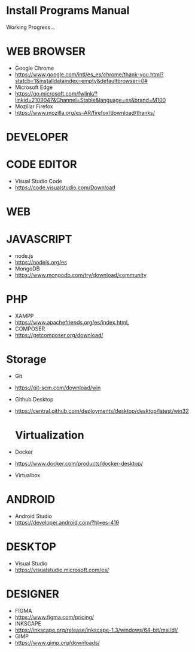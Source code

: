 # Install Programs Manual

Working Progress...

# WEB BROWSER
- Google Chrome
- https://www.google.com/intl/es_es/chrome/thank-you.html?statcb=1&installdataindex=empty&defaultbrowser=0#
- Microsoft Edge
- https://go.microsoft.com/fwlink/?linkid=2109047&Channel=Stable&language=es&brand=M100
- Mozillar Firefox
- https://www.mozilla.org/es-AR/firefox/download/thanks/

# DEVELOPER

# CODE EDITOR
- Visual Studio Code
- https://code.visualstudio.com/Download

# WEB

# JAVASCRIPT
- node.js
- https://nodejs.org/es
- MongoDB
- https://www.mongodb.com/try/download/community
# PHP
- XAMPP
- https://www.apachefriends.org/es/index.htmL
- COMPOSER
- https://getcomposer.org/download/

# Storage
- Git
- https://git-scm.com/download/win
- Github Desktop
- https://central.github.com/deployments/desktop/desktop/latest/win32

  # Virtualization
- Docker
- https://www.docker.com/products/docker-desktop/
- Virtualbox

# ANDROID
- Android Studio
- https://developer.android.com/?hl=es-419

# DESKTOP
- Visual Studio
- https://visualstudio.microsoft.com/es/

# DESIGNER
- FIGMA
- https://www.figma.com/pricing/
- INKSCAPE
- https://inkscape.org/release/inkscape-1.3/windows/64-bit/msi/dl/
- GIMP
- https://www.gimp.org/downloads/
